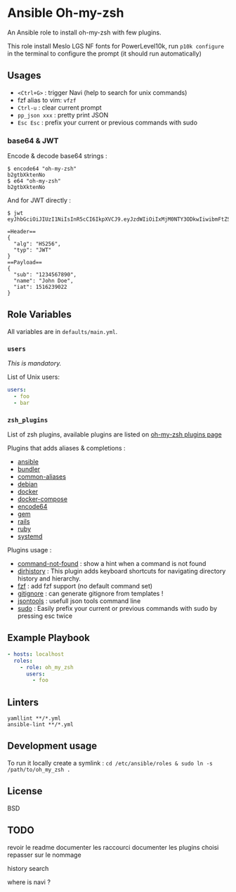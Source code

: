 # Ansible Oh-my-zsh

An Ansible role to install oh-my-zsh with few plugins.

This role install Meslo LGS NF fonts for PowerLevel10k, run `p10k configure` in
the terminal to configure the prompt (it should run automatically)

## Usages

- `<Ctrl+G>` : trigger Navi (help to search for unix commands)
- fzf alias to vim: `vfzf`
- `Ctrl-u` : clear current prompt
- `pp_json xxx` : pretty print JSON
- `Esc Esc` : prefix your current or previous commands with sudo

### base64 & JWT

Encode & decode base64 strings :

```shell
$ encode64 "oh-my-zsh"
b2gtbXktenNo
$ e64 "oh-my-zsh"
b2gtbXktenNo
```

And for JWT directly :

```shell
$ jwt eyJhbGciOiJIUzI1NiIsInR5cCI6IkpXVCJ9.eyJzdWIiOiIxMjM0NTY3ODkwIiwibmFtZSI6IkpvaG4gRG9lIiwiaWF0IjoxNTE2MjM5MDIyfQ.SflKxwRJSMeKKF2QT4fwpMeJf36POk6yJV_adQssw5c

=Header==
{
  "alg": "HS256",
  "typ": "JWT"
}
==Payload==
{
  "sub": "1234567890",
  "name": "John Doe",
  "iat": 1516239022
}

```

## Role Variables

All variables are in `defaults/main.yml`.

### `users`

_This is mandatory._

List of Unix users:

```yaml
users:
  - foo
  - bar
```

### `zsh_plugins`

List of zsh plugins, available plugins are listed on [oh-my-zsh plugins page](https://github.com/robbyrussell/oh-my-zsh/wiki/Plugins)

Plugins that adds aliases & completions :

- [ansible](https://github.com/ohmyzsh/ohmyzsh/tree/master/plugins/ansible)
- [bundler](https://github.com/ohmyzsh/ohmyzsh/tree/master/plugins/bundler)
- [common-aliases](https://github.com/ohmyzsh/ohmyzsh/tree/master/plugins/common-aliases)
- [debian](https://github.com/ohmyzsh/ohmyzsh/tree/master/plugins/debian)
- [docker](https://github.com/ohmyzsh/ohmyzsh/tree/master/plugins/docker)
- [docker-compose](https://github.com/ohmyzsh/ohmyzsh/tree/master/plugins/docker-compose)
- [encode64](https://github.com/ohmyzsh/ohmyzsh/tree/master/plugins/encode64)
- [gem](https://github.com/ohmyzsh/ohmyzsh/tree/master/plugins/gem)
- [rails](https://github.com/ohmyzsh/ohmyzsh/tree/master/plugins/rails)
- [ruby](https://github.com/ohmyzsh/ohmyzsh/tree/master/plugins/ruby)
- [systemd](https://github.com/ohmyzsh/ohmyzsh/tree/master/plugins/systemd)

Plugins usage :

- [command-not-found](https://github.com/ohmyzsh/ohmyzsh/tree/master/plugins/command-not-found) : show a hint when a command is not found
- [dirhistory](https://github.com/ohmyzsh/ohmyzsh/tree/master/plugins/dirhistory) : This plugin adds keyboard shortcuts for navigating directory history and hierarchy.
- [fzf](https://github.com/ohmyzsh/ohmyzsh/tree/master/plugins/fzf) : add fzf support (no default command set)
- [gitignore](https://github.com/ohmyzsh/ohmyzsh/tree/master/plugins/gitignore) : can generate gitignore from templates !
- [jsontools](https://github.com/ohmyzsh/ohmyzsh/tree/master/plugins/jsontools) : usefull json tools command line
- [sudo](https://github.com/ohmyzsh/ohmyzsh/tree/master/plugins/sudo) : Easily prefix your current or previous commands with sudo by pressing esc twice

## Example Playbook

```yaml
- hosts: localhost
  roles:
    - role: oh_my_zsh
      users:
        - foo
```

## Linters

```shell
yamllint **/*.yml
ansible-lint **/*.yml
```

## Development usage

To run it locally create a symlink : `cd /etc/ansible/roles & sudo ln -s /path/to/oh_my_zsh .`

## License

BSD

## TODO
revoir le readme
  documenter les raccourci
  documenter les plugins choisi
repasser sur le nommage

history search

where is navi ?

